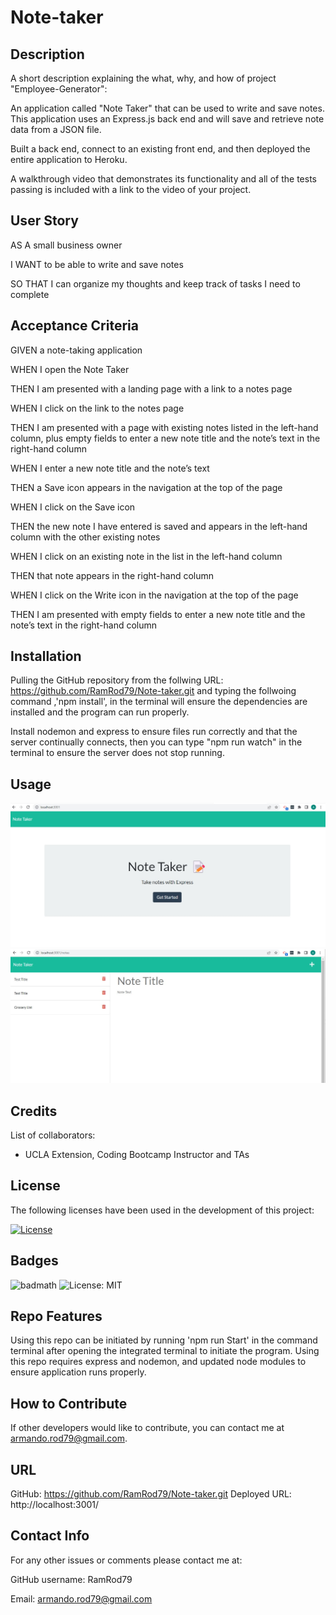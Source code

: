 # Note-taker

## Description

A short description explaining the what, why, and how of project "Employee-Generator":

An application called "Note Taker" that can be used to write and save notes. This application uses an Express.js back end and will save and retrieve note data from a JSON file.

Built a back end, connect to an existing front end, and then deployed the entire application to Heroku.

A walkthrough video that demonstrates its functionality and all of the tests passing is included with a link to the video of your project. 

## User Story

AS A small business owner

I WANT to be able to write and save notes

SO THAT I can organize my thoughts and keep track of tasks I need to complete

## Acceptance Criteria

GIVEN a note-taking application

WHEN I open the Note Taker

THEN I am presented with a landing page with a link to a notes page

WHEN I click on the link to the notes page

THEN I am presented with a page with existing notes listed in the left-hand column, plus empty fields to enter a new note title and the note’s text in the right-hand column

WHEN I enter a new note title and the note’s text

THEN a Save icon appears in the navigation at the top of the page

WHEN I click on the Save icon

THEN the new note I have entered is saved and appears in the left-hand column with the other existing notes

WHEN I click on an existing note in the list in the left-hand column

THEN that note appears in the right-hand column

WHEN I click on the Write icon in the navigation at the top of the page

THEN I am presented with empty fields to enter a new note title and the note’s text in the right-hand column

## Installation

Pulling the GitHub repository from the follwing URL: https://github.com/RamRod79/Note-taker.git and typing the follwoing command ,'npm install', in the terminal will ensure the dependencies are installed and the program can run properly.

Install nodemon and express to ensure files run correctly and that the server continually connects, then you can type "npm run watch" in the terminal to ensure the server does not stop running.

## Usage

![Screenshot of app being used.](./public/assets/images/Screenshot02.jpg)
![Screenshot of app being used.](./public/assets/images/Screenshot01.jpg)

## Credits

List of collaborators:

- UCLA Extension, Coding Bootcamp Instructor and TAs

## License

The following licenses have been used in the development of this project:

[![License](https://img.shields.io/badge/License-MIT-success)](https://opensource.org/licenses/MIT)

## Badges

![badmath](https://img.shields.io/github/languages/top/lernantino/badmath)
![License: MIT](https://img.shields.io/badge/License-MIT-success)

## Repo Features

Using this repo can be initiated by running 'npm run Start' in the command terminal after opening the integrated terminal to initiate the program. Using this repo requires express and nodemon, and updated node modules to ensure application runs properly.

## How to Contribute

If other developers would like to contribute, you can contact me at armando.rod79@gmail.com.

## URL
GitHub: https://github.com/RamRod79/Note-taker.git
Deployed URL: http://localhost:3001/


## Contact Info

For any other issues or comments please contact me at:

GitHub username: RamRod79

Email: armando.rod79@gmail.com